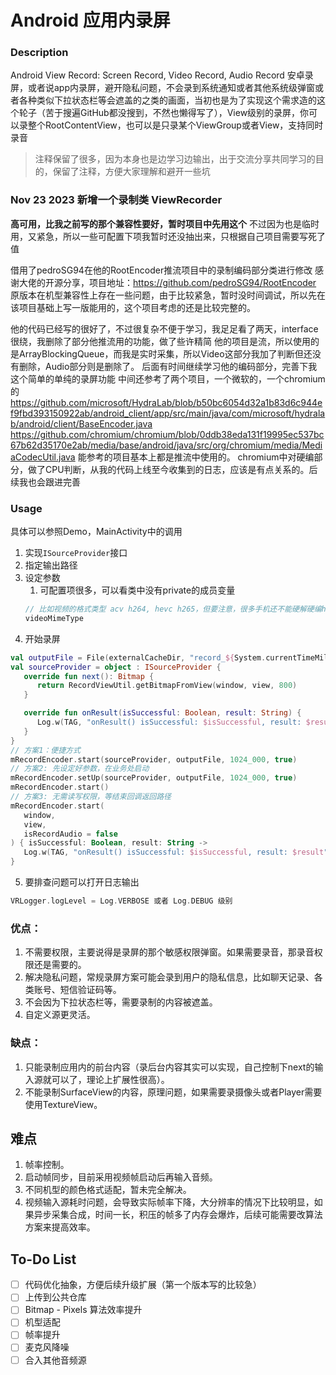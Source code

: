 # Android 应用内录屏

### Description
Android View Record: Screen Record, Video Record, Audio Record
安卓录屏，或者说app内录屏，避开隐私问题，不会录到系统通知或者其他系统级弹窗或者各种类似下拉状态栏等会遮盖的之类的画面，当初也是为了实现这个需求造的这个轮子（苦于搜遍GitHub都没搜到，不然也懒得写了），View级别的录屏，你可以录整个RootContentView，也可以是只录某个ViewGroup或者View，支持同时录音

> 注释保留了很多，因为本身也是边学习边输出，出于交流分享共同学习的目的，保留了注释，方便大家理解和避开一些坑

### Nov 23 2023 新增一个录制类 ViewRecorder
**高可用，比我之前写的那个兼容性要好，暂时项目中先用这个**
不过因为也是临时用，又紧急，所以一些可配置下项我暂时还没抽出来，只根据自己项目需要写死了值

借用了pedroSG94在他的RootEncoder推流项目中的录制编码部分类进行修改
感谢大佬的开源分享，项目地址：https://github.com/pedroSG94/RootEncoder
原版本在机型兼容性上存在一些问题，由于比较紧急，暂时没时间调试，所以先在该项目基础上写一版能用的，这个项目考虑的还是比较完整的。

他的代码已经写的很好了，不过很复杂不便于学习，我足足看了两天，interface很绕，我删除了部分他推流用的功能，做了些许精简
他的项目是流，所以使用的是ArrayBlockingQueue，而我是实时采集，所以Video这部分我加了判断但还没有删除，Audio部分则是删除了。
后面有时间继续学习他的编码部分，完善下我这个简单的单纯的录屏功能
中间还参考了两个项目，一个微软的，一个chromium的
https://github.com/microsoft/HydraLab/blob/b50bc6054d32a1b83d6c944ef9fbd393150922ab/android_client/app/src/main/java/com/microsoft/hydralab/android/client/BaseEncoder.java
https://github.com/chromium/chromium/blob/0ddb38eda131f19995ec537bc67b62d35170e2ab/media/base/android/java/src/org/chromium/media/MediaCodecUtil.java
能参考的项目基本上都是推流中使用的。
chromium中对硬编部分，做了CPU判断，从我的代码上线至今收集到的日志，应该是有点关系的。后续我也会跟进完善


### Usage
具体可以参照Demo，MainActivity中的调用
1. 实现```ISourceProvider```接口
2. 指定输出路径
3. 设定参数
   1. 可配置项很多，可以看类中没有private的成员变量
   ```kotlin
   // 比如视频的格式类型 acv h264, hevc h265，但要注意，很多手机还不能硬解硬编h265
   videoMimeType
    ```
4. 开始录屏
```kotlin
val outputFile = File(externalCacheDir, "record_${System.currentTimeMillis()}.mp4")
val sourceProvider = object : ISourceProvider {
   override fun next(): Bitmap {
      return RecordViewUtil.getBitmapFromView(window, view, 800)
   }

   override fun onResult(isSuccessful: Boolean, result: String) {
      Log.w(TAG, "onResult() isSuccessful: $isSuccessful, result: $result")
   }
}
// 方案1：便捷方式
mRecordEncoder.start(sourceProvider, outputFile, 1024_000, true)
// 方案2: 先设定好参数，在业务处启动
mRecordEncoder.setUp(sourceProvider, outputFile, 1024_000, true)
mRecordEncoder.start()
// 方案3: 无需读写权限，等结束回调返回路径
mRecordEncoder.start(
   window,
   view,
   isRecordAudio = false
) { isSuccessful: Boolean, result: String ->
   Log.w(TAG, "onResult() isSuccessful: $isSuccessful, result: $result")
}
```
5. 要排查问题可以打开日志输出
```kotlin
VRLogger.logLevel = Log.VERBOSE 或者 Log.DEBUG 级别
```


### 优点：
1. 不需要权限，主要说得是录屏的那个敏感权限弹窗。如果需要录音，那录音权限还是需要的。
2. 解决隐私问题，常规录屏方案可能会录到用户的隐私信息，比如聊天记录、各类账号、短信验证码等。
3. 不会因为下拉状态栏等，需要录制的内容被遮盖。
4. 自定义源更灵活。

### 缺点：
1. 只能录制应用内的前台内容（录后台内容其实可以实现，自己控制下next的输入源就可以了，理论上扩展性很高）。
2. 不能录制SurfaceView的内容，原理问题，如果需要录摄像头或者Player需要使用TextureView。


## 难点
1. 帧率控制。
2. 启动帧同步，目前采用视频帧启动后再输入音频。
3. 不同机型的颜色格式适配，暂未完全解决。
4. 视频输入源耗时问题，会导致实际帧率下降，大分辨率的情况下比较明显，如果异步采集合成，时间一长，积压的帧多了内存会爆炸，后续可能需要改算法方案来提高效率。


## To-Do List
- [ ] 代码优化抽象，方便后续升级扩展（第一个版本写的比较急）
- [ ] 上传到公共仓库
- [ ] Bitmap - Pixels 算法效率提升
- [ ] 机型适配
- [ ] 帧率提升
- [ ] 麦克风降噪
- [ ] 合入其他音频源

